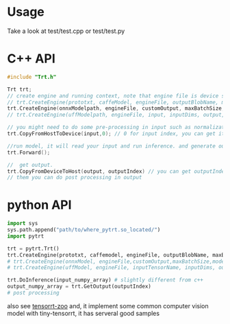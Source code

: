 
# Usage

Take a look at test/test.cpp or test/test.py

# C++ API
```c++
#include "Trt.h"

Trt trt;
// create engine and running context, note that engine file is device specific, so don't copy engine file to new device, it may cause crash
// trt.CreateEngine(prototxt, caffeModel, engineFile, outputBlobName, maxBatchSize, mode); // for caffe model
trt.CreateEngine(onnxModelpath, engineFile, customOutput, maxBatchSize, mode); // for onnx model
// trt.CreateEngine(uffModelpath, engineFile, input, inputDims, output, maxBatchSize, mode); // for tensorflow model

// you might need to do some pre-processing in input such as normalization, it depends on your model.
trt.CopyFromHostToDevice(input,0); // 0 for input index, you can get it from CreateEngine phase log output.

//run model, it will read your input and run inference. and generate output.
trt.Forward();

//  get output.
trt.CopyFromDeviceToHost(output, outputIndex) // you can get outputIndex in CreateEngine phase
// them you can do post processing in output
```

# python API
```python
import sys
sys.path.append("path/to/where_pytrt.so_located/")
import pytrt

trt = pytrt.Trt()
trt.CreateEngine(prototxt, caffemodel, engineFile, outputBlobName, maxBatchSize, mode)
# trt.CreateEngine(onnxModel, engineFile,customOutput,maxBatchSize,mode)
# trt.CreateEngine(uffModel, engineFile, inputTensorName, inputDims, outputTensorName,maxBatchSize,mode)

trt.DoInference(input_numpy_array) # slightly different from c++
output_numpy_array = trt.GetOutput(outputIndex)
# post processing
```

also see [tensorrt-zoo](https://github.com/zerollzeng/tensorrt-zoo) and, it implement some common computer vision model with tiny-tensorrt, it has serveral good samples